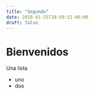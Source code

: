 ```yaml
---
title: "Segundo"
date: 2018-01-25T18:59:21-06:00
draft: false
---
```


# Bienvenidos

Una lista

- uno
- dos
